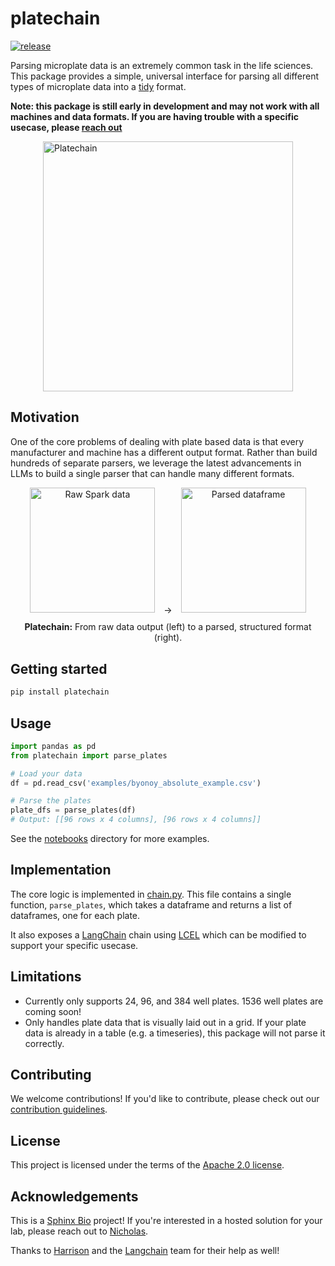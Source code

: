# platechain

[![release](https://github.com/sphinxbio/platechain/actions/workflows/release.yml/badge.svg)](https://github.com/sphinxbio/platechain/actions/workflows/release.yml)

Parsing microplate data is an extremely common task in the life sciences. This package provides a simple, universal interface for parsing all different types of microplate data into a [tidy](https://r4ds.had.co.nz/tidy-data.html) format.

**Note: this package is still early in development and may not work with all machines and data formats. If you are having trouble with a specific usecase, please [reach out](mailto:hello@sphinxbio.com?subject=Platechain)**

<div style="display: flex; flex-direction: column; align-items: center; justify-content: center;">
<img src="images/platechain.png?raw=true" width="400" height="400" alt="Platechain">
</div>

## Motivation

One of the core problems of dealing with plate based data is that every manufacturer and machine has a different output format. Rather than build hundreds of separate parsers, we leverage the latest advancements in LLMs to build a single parser that can handle many different formats.

<div style="text-align: center;">
    <div style="display: inline-block; text-align: center;">
        <img src="images/spark_raw.png?raw=true" alt="Raw Spark data" style="width: 200px; object-fit: contain; margin-right: 10px; display: inline-block;"/>
        <span style="display: inline-block; vertical-align: middle;">→</span>
        <img src="images/spark_parsed.png?raw=true" alt="Parsed dataframe" style="width: 200px; object-fit: contain; margin-left: 10px; display: inline-block;"/>
    </div>
    <div style="margin-top: 10px; text-align: center;">
        <strong>Platechain:</strong> From raw data output (left) to a parsed, structured format (right).
    </div>
</div>

## Getting started

```bash
pip install platechain
```

## Usage

```python
import pandas as pd
from platechain import parse_plates

# Load your data
df = pd.read_csv('examples/byonoy_absolute_example.csv')

# Parse the plates
plate_dfs = parse_plates(df)
# Output: [[96 rows x 4 columns], [96 rows x 4 columns]]
```

See the [notebooks](./notebooks) directory for more examples.

## Implementation

The core logic is implemented in [chain.py](./src/platechain/chain.py).
This file contains a single function, `parse_plates`, which takes a dataframe and returns a list of dataframes, one for each plate.

It also exposes a [LangChain](langchain.com) chain using [LCEL](https://python.langchain.com/docs/expression_language/) which can be modified to support your specific usecase.

## Limitations

- Currently only supports 24, 96, and 384 well plates. 1536 well plates are coming soon!
- Only handles plate data that is visually laid out in a grid. If your plate data is already in a table (e.g. a timeseries), this package will not parse it correctly.

## Contributing

We welcome contributions! If you'd like to contribute, please check out our [contribution guidelines](./CONTRIBUTING.md).

## License

This project is licensed under the terms of the [Apache 2.0 license](./LICENSE).

## Acknowledgements

This is a [Sphinx Bio](sphinxbio.com) project! If you're interested in a hosted solution for your lab, please reach out to [Nicholas](mailto:nicholas@sphinxbio.com).

Thanks to [Harrison](@hwchase17) and the [Langchain](langchain.com) team for their help as well!
